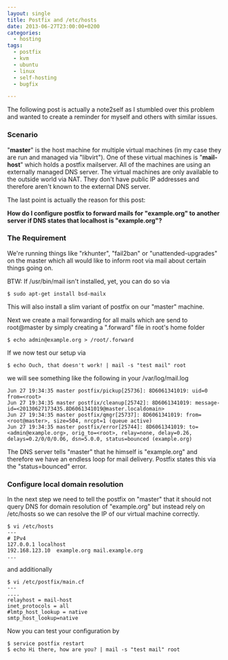 ```yaml
---
layout: single
title: Postfix and /etc/hosts
date: 2013-06-27T23:00:00+0200
categories: 
  - hosting
tags: 
  - postfix 
  - kvm
  - ubuntu 
  - linux
  - self-hosting
  - bugfix

---
```


The following post is actually a note2self as I stumbled over this problem and wanted to create a reminder for myself and others with similar issues.

### Scenario

"**master**" is the host machine for multiple virtual machines (in my case they are run and managed via "libvirt").
One of these virtual machines is "**mail-host**" which holds a postfix mailserver. All of the machines are using an externally managed DNS server.
The virtual machines are only available to the outside world via NAT. They don't have public IP addresses and therefore aren't known to the external DNS server.

The last point is actually the reason for this post:

**How do I configure postfix to forward mails for "example.org" to another server if DNS states that localhost is "example.org"?**



### The Requirement 

We're running things like "rkhunter", "fail2ban" or "unattended-upgrades" on the 
master which all would like to inform root via mail about certain things going on. 

BTW: If /usr/bin/mail isn't installed, yet, you can do so via

	$ sudo apt-get install bsd-mailx

This will also install a slim variant of postfix on our "master" machine.

Next we create a mail forwarding for all mails which are send to root@master by simply creating a ".forward" file in root's home folder

	$ echo admin@example.org > /root/.forward


If we now test our setup via

	$ echo Ouch, that doesn't work! | mail -s "test mail" root


we will see something like the following in your /var/log/mail.log

	Jun 27 19:34:35 master postfix/pickup[25736]: 8D6061341019: uid=0 from=<root>
	Jun 27 19:34:35 master postfix/cleanup[25742]: 8D6061341019: message-id=<20130627173435.8D6061341019@master.localdomain>
	Jun 27 19:34:35 master postfix/qmgr[25737]: 8D6061341019: from=<root@master>, size=504, nrcpt=1 (queue active)
	Jun 27 19:34:35 master postfix/error[25744]: 8D6061341019: to=<admin@example.org>, orig_to=<root>, relay=none, delay=0.26, delays=0.2/0/0/0.06, dsn=5.0.0, status=bounced (example.org)


The DNS server tells "master" that he himself is "example.org" and therefore we have an endless loop for mail delivery. Postfix states this via the "status=bounced" error.


### Configure local domain resolution

In the next step we need to tell the postfix on "master" that it should not query DNS for domain resolution of "example.org" 
but instead rely on /etc/hosts so we can resolve the IP of our virtual machine correctly.

	$ vi /etc/hosts
	---
	# IPv4
	127.0.0.1 localhost
	192.168.123.10	example.org mail.example.org
	...

and additionally 

	$ vi /etc/postfix/main.cf
	---
	....
	relayhost = mail-host
	inet_protocols = all
	#lmtp_host_lookup = native
	smtp_host_lookup=native


Now you can test your configuration by

	$ service postfix restart
	$ echo Hi there, how are you? | mail -s "test mail" root